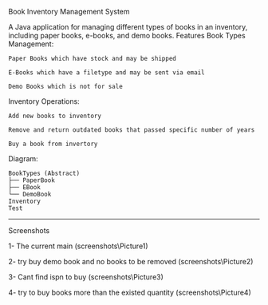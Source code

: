 Book Inventory Management System

A Java application for managing different types of books in an inventory, including paper books, e-books, and demo books.
Features
Book Types Management:

    Paper Books which have stock and may be shipped

    E-Books which have a filetype and may be sent via email

    Demo Books which is not for sale

Inventory Operations:

    Add new books to inventory

    Remove and return outdated books that passed specific number of years

    Buy a book from invertory
    
Diagram:

    BookTypes (Abstract)  
    ├── PaperBook  
    ├── EBook  
    └── DemoBook  
    Inventory  
    Test  
-----------------------------------------------------------------------------------------------------------------
Screenshots 

1- The current main (screenshots\Picture1) 

2- try buy demo book and no books to be removed (screenshots\Picture2)

3- Cant find ispn to buy (screenshots\Picture3)

4- try to buy books more than the existed quantity (screenshots\Picture4)

